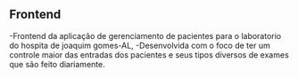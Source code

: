 ## Frontend

-Frontend da aplicação de gerenciamento de pacientes para o laboratorio do hospita de joaquim gomes-AL,
-Desenvolvida com o foco de ter um controle maior das entradas dos pacientes e seus tipos diversos de exames que são feito diariamente.
